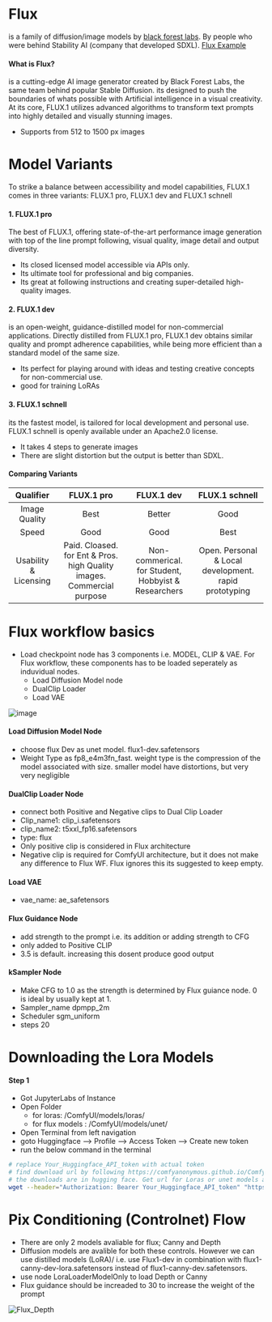# Flux
is a family of diffusion/image models by [black forest labs](https://blackforestlabs.ai/announcing-black-forest-labs/). By people who were behind Stability AI (company that developed SDXL).
[Flux Example](https://comfyanonymous.github.io/ComfyUI_examples/flux/)

#### What is Flux?
is a cutting-edge AI image generator created by Black Forest Labs, the same team behind popular Stable Diffusion. its designed to push the boundaries of whats possible with Artificial intelligence in a visual creativity. At its core, FLUX.1 utilizes advanced algorithms to transform text prompts into highly detailed and visually stunning images. 

- Supports from 512 to 1500 px images 

# Model Variants
To strike a balance between accessibility and model capabilities, FLUX.1 comes in three variants: FLUX.1 pro, FLUX.1 dev and FLUX.1 schnell

#### 1. FLUX.1 pro
The best of FLUX.1, offering state-of-the-art performance image generation with top of the line prompt following, visual quality, image detail and output diversity.
- Its closed licensed model accessible via APIs only.
- Its ultimate tool for professional and big companies.
- Its great at following instructions and creating super-detailed high-quality images. 

#### 2. FLUX.1 dev
is an open-weight, guidance-distilled model for non-commercial applications. Directly distilled from FLUX.1 pro, FLUX.1 dev obtains similar quality and prompt adherence capabilities, while being more efficient than a standard model of the same size.
- Its perfect for playing around with ideas and testing creative concepts for non-commercial use.
- good for training LoRAs 

#### 3. FLUX.1 schnell
its the fastest model, is tailored for local development and personal use. FLUX.1 schnell is openly available under an Apache2.0 license.
- It takes 4 steps to generate images
- There are slight distortion but the output is better than SDXL.

#### Comparing Variants 

| Qualifier | FLUX.1 pro | FLUX.1 dev | FLUX.1 schnell |
| :---:         |     :---:      |    :---: |    :---: |
| Image Quality   | Best     | Better    | Good    |
| Speed   | Good     | Good    | Best    |
| Usability & Licensing   | Paid. Cloased. for Ent & Pros. high Quality images. Commercial purpose     | Non-commerical. for Student, Hobbyist & Researchers    | Open. Personal & Local development. rapid prototyping    |

# Flux workflow basics

- Load checkpoint node has 3 components i.e. MODEL, CLIP & VAE. For Flux workflow, these components has to be loaded seperately as induvidual nodes.
    - Load Diffusion Model node
    - DualClip Loader
    - Load VAE

 ![image](https://github.com/user-attachments/assets/a21466d7-3424-49ce-8e76-a5d20a10af5a)

#### Load Diffusion Model Node
- choose flux Dev as unet model. flux1-dev.safetensors
- Weight Type as fp8_e4m3fn_fast. weight type is the compression of the model associated with size. smaller model have distortions, but very very negligible
  
#### DualClip Loader Node
- connect both Positive and Negative clips to Dual Clip Loader
- Clip_name1: clip_i.safetensors
- clip_name2: t5xxl_fp16.safetensors
- type: flux
- Only positive clip is considered in Flux architecture
- Negative clip is required for ComfyUI architecture, but it does not make any difference to Flux WF. Flux ignores this  its suggested to keep empty.

#### Load VAE
- vae_name: ae_safetensors

#### Flux Guidance Node
- add strength to the prompt i.e. its addition or adding strength to CFG
- only added to Positive CLIP
- 3.5 is default. increasing this dosent produce good output

#### kSampler Node
- Make CFG to 1.0 as the strength is determined by Flux guiance node. 0 is ideal by usually kept at 1.
- Sampler_name dpmpp_2m
- Scheduler sgm_uniform
- steps 20

# Downloading the Lora Models

#### Step 1
- Got JupyterLabs of Instance
- Open Folder
  - for loras: /ComfyUI/models/loras/
  - for flux models : /ComfyUI/models/unet/
- Open Terminal from left navigation
- goto Huggingface --> Profile --> Access Token --> Create new token
- run the below command in the terminal

```bash
# replace Your_Huggingface_API_token with actual token
# find download url by following https://comfyanonymous.github.io/ComfyUI_examples/flux/
# the downloads are in hugging face. Get url for Loras or unet models and replace below 
wget --header="Authorization: Bearer Your_Huggingface_API_token" "https://huggingface.co/black-forest-labs/FLUX.1-Redux-dev/resolve/main/flux1-redux-dev.safetensors"
```

# Pix Conditioning (Controlnet) Flow
- There are only 2 models avaliable for flux; Canny and Depth
- Diffusion models are avalible for both these controls. However we can use distilled models (LoRA)/ i.e. use Flux1-dev in combination with flux1-canny-dev-lora.safetensors instead of flux1-canny-dev.safetensors.
- use node LoraLoaderModelOnly to load Depth or Canny
- Flux guidance should be increaded to 30 to increase the weight of the prompt

![Flux_Depth](https://github.com/user-attachments/assets/92c31436-fa76-48de-b0cd-9ed3993e1226)




      
